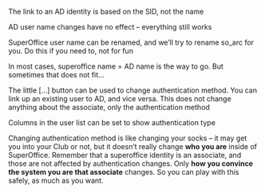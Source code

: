 <properties date="2016-05-10"
SortOrder="55"
/>

The link to an AD identity is based on the SID, not the name

AD user name changes have no effect – everything still works

SuperOffice user name can be renamed, and we’ll try to rename so\_arc for you. Do this if you need to, not for fun

In most cases, superoffice name = AD name is the way to go. But sometimes that does not fit...

The little \[...\] button can be used to change authentication method. You can link up an existing user to AD, and vice versa. This does not change anything about the associate, only the authentication method

Columns in the user list can be set to show authentication type

Changing authentication method is like changing your socks – it may get you into your Club or not, but it doesn’t really change **who you are** inside of SuperOffice. Remember that a superoffice identity is an associate, and those are not affected by authentication changes. Only **how you convince the system you are that associate** changes. So you can play with this safely, as much as you want.
